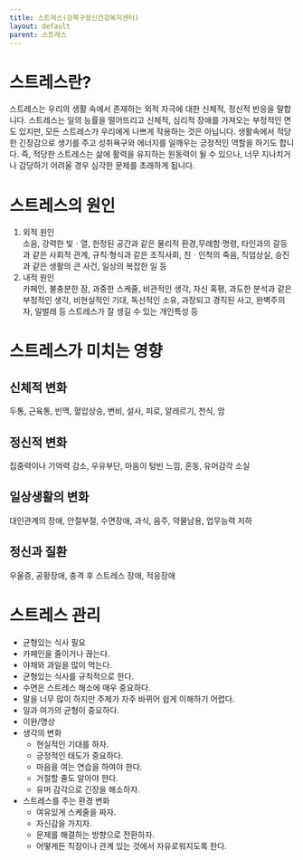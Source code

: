 ```yaml
---
title: 스트레스(강북구정신건강복지센터)
layout: default
parent: 스트레스
---
```


# 스트레스란?
스트레스는 우리의 생활 속에서 존재하는 외적 자극에 대한 신체적, 정신적 반응을 말합니다. 스트레스는 일의 능률을 떨어뜨리고 신체적, 심리적 장애를 가져오는 부정적인 면도 있지만, 모든 스트레스가 우리에게 나쁘게 작용하는 것은 아닙니다. 생활속에서 적당한 긴장감으로 생기를 주고 성취욕구와 에너지를 일깨우는 긍정적인 역할을 하기도 합니다. 즉, 적당한 스트레스는 삶에 활력을 유지하는 원동력이 될 수 있으나, 너무 지나치거나 감당하기 어려울 경우 심각한 문제를 초래하게 됩니다.

# 스트레스의 원인
1. 외적 원인  
소음, 강력한 빛ㆍ열, 한정된 공간과 같은 물리적 환경,무례함·명령, 타인과의 갈등과 같은 사회적 관계, 규칙·형식과 같은 조직사회, 친ㆍ인척의 죽음, 직업상실, 승진과 같은 생활의 큰 사건, 일상의 복잡한 일 등
2. 내적 원인  
카페인, 불충분한 잠, 과중한 스케줄, 비관적인 생각, 자신 혹평, 과도한 분석과 같은 부정적인 생각, 비현실적인 기대, 독선적인 소유, 과장되고 경직된 사고, 완벽주의자, 일벌레 등 스트레스가 잘 생길 수 있는 개인특성 등

# 스트레스가 미치는 영향
## 신체적 변화  
두통, 근육통, 빈맥, 혈압상승, 변비, 설사, 피로, 알레르기, 천식, 암

## 정신적 변화  
집중력이나 기억력 감소, 우유부단, 마음이 텅빈 느낌, 혼동, 유머감각 소실

## 일상생활의 변화  
대인관계의 장애, 안절부절, 수면장애, 과식, 음주, 약물남용, 업무능력 저하

## 정신과 질환  
우울증, 공황장애, 충격 후 스트레스 장애, 적응장애

# 스트레스 관리
- 균형있는 식사 필요
- 카페인을 줄이거나 끊는다.
- 야채와 과일을 많이 먹는다.
- 균형있는 식사를 규칙적으로 한다.
- 수면은 스트레스 해소에 매우 중요하다.
- 말을 너무 많이 하지만 주제가 자주 바뀌어 쉽게 이해하기 어렵다.
- 일과 여가의 균형이 중요하다.
- 이완/명상
- 생각의 변화
    - 현실적인 기대를 하자.
    - 긍정적인 태도가 중요하다.
    - 마음을 여는 연습을 하여야 한다.
    - 거절할 줄도 알아야 한다.
    - 유머 감각으로 긴장을 해소하자.
- 스트레스를 주는 환경 변화
    - 여유있게 스케줄을 짜자.
    - 자신감을 가지자.
    - 문제를 해결하는 방향으로 전환하자.
    - 어떻게든 직장이나 관계 있는 것에서 자유로워지도록 한다.